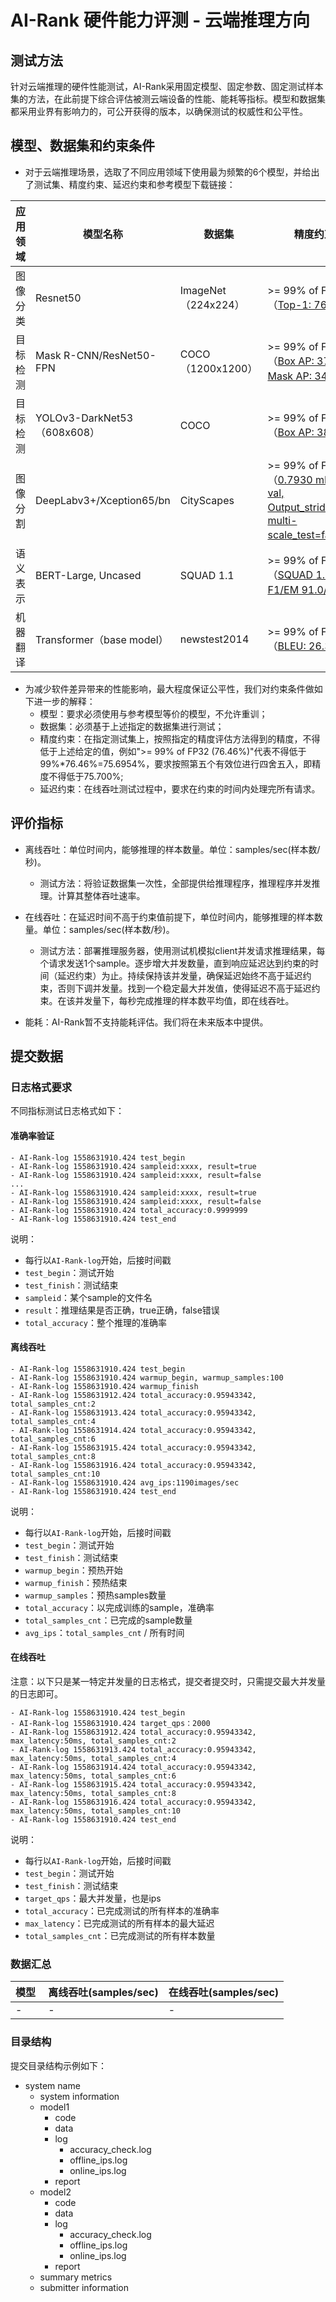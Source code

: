 # AI-Rank 硬件能力评测 - 云端推理方向
## 测试方法
针对云端推理的硬件性能测试，AI-Rank采用固定模型、固定参数、固定测试样本集的方法，在此前提下综合评估被测云端设备的性能、能耗等指标。模型和数据集都采用业界有影响力的，可公开获得的版本，以确保测试的权威性和公平性。

## 模型、数据集和约束条件
- 对于云端推理场景，选取了不同应用领域下使用最为频繁的6个模型，并给出了测试集、精度约束、延迟约束和参考模型下载链接：

|应用领域|模型名称|数据集|精度约束|延迟约束|参考模型下载链接|
|-|-|-|-|-|-|
|图像分类|Resnet50|ImageNet（224x224）|>= 99% of FP32 （[Top-1: 76.5%](https://github.com/PaddlePaddle/PaddleClas)）|15ms|[Paddle](https://paddle-inference-dist.bj.bcebos.com/AI-Rank/models/Paddle/ResNet50.tar.gz) [TensorFlow](http://download.tensorflow.org/models/resnet_v1_50_2016_08_28.tar.gz)|
|目标检测|Mask R-CNN/ResNet50-FPN|COCO（1200x1200）|>= 99% of FP32（[Box AP: 37.9 Mask AP: 34.2](https://github.com/PaddlePaddle/PaddleDetection/blob/release/0.5/docs/MODEL_ZOO_cn.md)）|100ms|[Paddle](https://paddle-inference-dist.bj.bcebos.com/AI-Rank/models/Paddle/mask_rcnn_r50_fpn_1x.tar.gz) [detectron(caffe2)](https://github.com/facebookresearch/Detectron/blob/master/MODEL_ZOO.md) [detectron2](https://github.com/facebookresearch/detectron2)|
|目标检测|YOLOv3-DarkNet53（608x608）|COCO|>= 99% of FP32 （[Box AP: 38.9](https://github.com/PaddlePaddle/PaddleDetection/blob/release/0.5/docs/MODEL_ZOO_cn.md)）|100ms|[Paddle](https://paddle-inference-dist.bj.bcebos.com/AI-Rank/models/Paddle/yolov3_darknet.tar.gz) [gluoncv(mxnet)](https://cv.gluon.ai/model_zoo/detection.html#yolo-v3) |
|图像分割|DeepLabv3+/Xception65/bn|CityScapes|>= 99% of FP32 （[0.7930 mIoU on val, Output_stride=16，multi-scale_test=false](https://github.com/PaddlePaddle/PaddleSeg/blob/release/v0.8.0/docs/model_zoo.md)）| 500ms |[Paddle](https://paddle-inference-dist.bj.bcebos.com/AI-Rank/models/Paddle/deeplabv3p_xception65_cityscapes_inference.tar.gz) [TensorFlow](https://github.com/tensorflow/models/blob/master/research/deeplab/g3doc/model_zoo.md)|
|语义表示|BERT-Large, Uncased |SQUAD 1.1|>= 99% of FP32 （[SQUAD 1.1 F1/EM 91.0/84.3](https://github.com/google-research/bert)）|130ms|[Paddle](https://bert-models.bj.bcebos.com/uncased_L-24_H-1024_A-16.tar.gz) [TensorFlow](https://storage.googleapis.com/bert_models/2018_10_18/uncased_L-24_H-1024_A-16.zip)|
|机器翻译|Transformer（base model）| newstest2014 |>= 99% of FP32 （[BLEU: 26.35](https://github.com/PaddlePaddle/models/tree/release/1.8/PaddleNLP/machine_translation/transformer)） |130ms|[Paddle](https://paddle-inference-dist.bj.bcebos.com/AI-Rank/models/Paddle/transformer_base.tar.gz)|

- 为减少软件差异带来的性能影响，最大程度保证公平性，我们对约束条件做如下进一步的解释：
  -  模型：要求必须使用与参考模型等价的模型，不允许重训；
  -  数据集：必须基于上述指定的数据集进行测试；
  -  精度约束：在指定测试集上，按照指定的精度评估方法得到的精度，不得低于上述给定的值，例如">= 99% of FP32 (76.46%)"代表不得低于99%*76.46%=75.6954%，要求按照第五个有效位进行四舍五入，即精度不得低于75.700%;
  -  延迟约束：在线吞吐测试过程中，要求在约束的时间内处理完所有请求。

## 评价指标

- 离线吞吐：单位时间内，能够推理的样本数量。单位：samples/sec(样本数/秒)。
    - 测试方法：将验证数据集一次性，全部提供给推理程序，推理程序并发推理。计算其整体吞吐速率。

- 在线吞吐：在延迟时间不高于约束值前提下，单位时间内，能够推理的样本数量。单位：samples/sec(样本数/秒)。
    - 测试方法：部署推理服务器，使用测试机模拟client并发请求推理结果，每个请求发送1个sample。逐步增大并发数量，直到响应延迟达到约束的时间（延迟约束）为止。持续保持该并发量，确保延迟始终不高于延迟约束，否则下调并发量。找到一个稳定最大并发值，使得延迟不高于延迟约束。在该并发量下，每秒完成推理的样本数平均值，即在线吞吐。

- 能耗：AI-Rank暂不支持能耗评估。我们将在未来版本中提供。

## 提交数据

### 日志格式要求
不同指标测试日志格式如下：

#### 准确率验证
```
- AI-Rank-log 1558631910.424 test_begin
- AI-Rank-log 1558631910.424 sampleid:xxxx, result=true
- AI-Rank-log 1558631910.424 sampleid:xxxx, result=false
...
- AI-Rank-log 1558631910.424 sampleid:xxxx, result=true
- AI-Rank-log 1558631910.424 sampleid:xxxx, result=false
- AI-Rank-log 1558631910.424 total_accuracy:0.9999999
- AI-Rank-log 1558631910.424 test_end
```
说明：
- 每行以`AI-Rank-log`开始，后接时间戳
- `test_begin`：测试开始
- `test_finish`：测试结束
- `sampleid`：某个sample的文件名
- `result`：推理结果是否正确，true正确，false错误
- `total_accuracy`：整个推理的准确率

#### 离线吞吐
```
- AI-Rank-log 1558631910.424 test_begin
- AI-Rank-log 1558631910.424 warmup_begin, warmup_samples:100
- AI-Rank-log 1558631910.424 warmup_finish
- AI-Rank-log 1558631912.424 total_accuracy:0.95943342, total_samples_cnt:2
- AI-Rank-log 1558631913.424 total_accuracy:0.95943342, total_samples_cnt:4
- AI-Rank-log 1558631914.424 total_accuracy:0.95943342, total_samples_cnt:6
- AI-Rank-log 1558631915.424 total_accuracy:0.95943342, total_samples_cnt:8
- AI-Rank-log 1558631916.424 total_accuracy:0.95943342, total_samples_cnt:10
- AI-Rank-log 1558631910.424 avg_ips:1190images/sec
- AI-Rank-log 1558631910.424 test_end
```
说明：
- 每行以`AI-Rank-log`开始，后接时间戳
- `test_begin`：测试开始
- `test_finish`：测试结束
- `warmup_begin`：预热开始
- `warmup_finish`：预热结束
- `warmup_samples`：预热samples数量
- `total_accuracy`：以完成训练的sample，准确率
- `total_samples_cnt`：已完成的sample数量
- `avg_ips`：`total_samples_cnt` / 所有时间

#### 在线吞吐
注意：以下只是某一特定并发量的日志格式，提交者提交时，只需提交最大并发量的日志即可。
```
- AI-Rank-log 1558631910.424 test_begin
- AI-Rank-log 1558631910.424 target_qps：2000
- AI-Rank-log 1558631912.424 total_accuracy:0.95943342, max_latency:50ms, total_samples_cnt:2
- AI-Rank-log 1558631913.424 total_accuracy:0.95943342, max_latency:50ms, total_samples_cnt:4
- AI-Rank-log 1558631914.424 total_accuracy:0.95943342, max_latency:50ms, total_samples_cnt:6
- AI-Rank-log 1558631915.424 total_accuracy:0.95943342, max_latency:50ms, total_samples_cnt:8
- AI-Rank-log 1558631916.424 total_accuracy:0.95943342, max_latency:50ms, total_samples_cnt:10
- AI-Rank-log 1558631910.424 test_end
```
说明：
- 每行以`AI-Rank-log`开始，后接时间戳
- `test_begin`：测试开始
- `test_finish`：测试结束
- `target_qps`：最大并发量，也是ips
- `total_accuracy`：已完成测试的所有样本的准确率
- `max_latency`：已完成测试的所有样本的最大延迟
- `total_samples_cnt`：已完成测试的所有样本数量


### 数据汇总
|  模型  | 离线吞吐(samples/sec)  | 在线吞吐(samples/sec) |
|--------------|--------------|--------------|
|      -       |      -       |      -       |

### 目录结构

提交目录结构示例如下：

- system name
    - system information
    - model1
        - code
        - data
        - log
            - accuracy_check.log
            - offline_ips.log
            - online_ips.log
        - report
    - model2
        - code
        - data
        - log
            - accuracy_check.log
            - offline_ips.log
            - online_ips.log
        - report
    - summary metrics
    - submitter information
